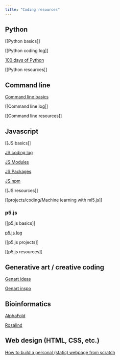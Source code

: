 ```yaml
---
title: "Coding resources"
---
```


## Python
[[Python basics]]

[[Python coding log]]

[100 days of Python](projects/coding/100%20days%20of%20Python.md)

[[Python resources]]


## Command line
[Command line basics](projects/coding/Command%20line%20basics.md)

[[Command line log]]

[[Command line resources]]


## Javascript
[[JS basics]]

[JS coding log](projects/coding/Javascript%20coding.md)

[JS Modules](projects/coding/JS%20Modules.md)

[JS Packages](projects/coding/JS%20Packages.md)

[JS npm](projects/coding/JS%20npm.md)

[[JS resources]]

[[projects/coding/Machine learning with ml5.js]]

### p5.js
[[p5.js basics]]

[p5.js log](projects/coding/p5.md)

[[p5.js projects]]

[[p5.js resources]]


## Generative art / creative coding
[Genart ideas](projects/coding/Genart%20ideas.md)

[Genart inspo](projects/coding/Genart%20inspo.md)


## Bioinformatics
[AlphaFold](projects/coding/AlphaFold.md)

[Rosalind](projects/coding/Rosalind.md)


## Web design (HTML, CSS, etc.)
[How to build a personal (static) webpage from scratch](https://rutar.org/writing/how-to-build-a-personal-webpage-from-scratch/#an-overview-of-static-webpage-development)

